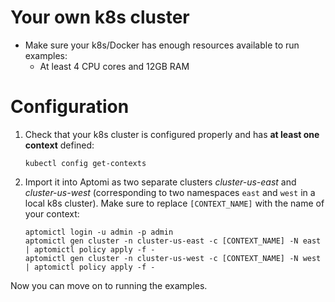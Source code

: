 # Your own k8s cluster 
* Make sure your k8s/Docker has enough resources available to run examples:
    * At least 4 CPU cores and 12GB RAM

# Configuration
1. Check that your k8s cluster is configured properly and has **at least one context** defined:
   ```
   kubectl config get-contexts
   ```   
   
2. Import it into Aptomi as two separate clusters *cluster-us-east* and *cluster-us-west* (corresponding to two namespaces `east` and `west` in a local k8s cluster). Make
   sure to replace `[CONTEXT_NAME]` with the name of your context:
    ```
    aptomictl login -u admin -p admin
    aptomictl gen cluster -n cluster-us-east -c [CONTEXT_NAME] -N east | aptomictl policy apply -f -
    aptomictl gen cluster -n cluster-us-west -c [CONTEXT_NAME] -N west | aptomictl policy apply -f -
    ```

Now you can move on to running the examples.

